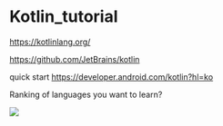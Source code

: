 
# Kotlin_tutorial

https://kotlinlang.org/

https://github.com/JetBrains/kotlin


quick start
https://developer.android.com/kotlin?hl=ko


Ranking of languages you want to learn?

<img src='https://f1.codingworldnews.com/2019/03/kuyd1ff9ji.png'>

